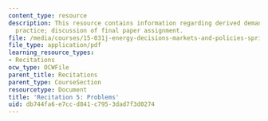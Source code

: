 ```yaml
---
content_type: resource
description: This resource contains information regarding derived demand and capital
  practice; discussion of final paper assignment.
file: /media/courses/15-031j-energy-decisions-markets-and-policies-spring-2012/db744fa6e7ccd841c7953dad7f3d0274_MIT15_031JS12_Dvd_Dm_Cptl.pdf
file_type: application/pdf
learning_resource_types:
- Recitations
ocw_type: OCWFile
parent_title: Recitations
parent_type: CourseSection
resourcetype: Document
title: 'Recitation 5: Problems'
uid: db744fa6-e7cc-d841-c795-3dad7f3d0274
---
```


